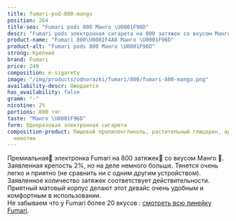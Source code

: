 ```yaml
---
title: fumari-pod-800-mango
position: 264
title-seo: "Fumari pods 800 Манго \U0001F96D"
descr: "Fumari pods электронная сигарета на 800 затяжек со вкусом Манго \U0001F96D"
product-name: "Fumari 800\U0001F4A8 Манго \U0001F96D"
product-alt: "Fumari pods 800 Манго \U0001F96D"
strong: Крепкий
brand: Fumari
price: 240
composition: e-sigarety
image: "/img/products/odnorazki/fumari/800/fumari-800-mango.png"
availability-descr: Ожидается
has_availability: false
gramm: "-"
nicotine: 2%
portions: 800 тяг
taste: "Манго \U0001F96D"
form: Одноразовая электронная сигарета
composition-product: Пищевой пропиленгликоль, растительный глицерин, ароматизатор,
  никотин
---
```


Премиальная🥇 электронка Fumari на 800 затяжек💨 со вкусом Манго 🥭. Заявленная крепость 2%, но на деле немного больше. Тянется очень легко и приятно (не сравнить ни с одним другим устройством). Заявленное количество затяжек соответствует действительности. Приятный матовый корпус делают этот девайс очень удобным и комфортным в использовании.<br>
Не забываем что у Fumari более 20 вкусов : [смотреть всю линейку Fumari](/fumari).